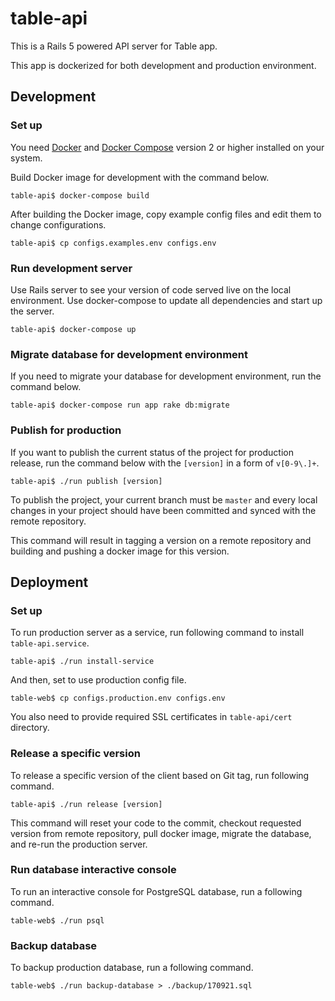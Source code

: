 
# table-api

This is a Rails 5 powered API server for Table app.

This app is dockerized for both development and production environment.

## Development

### Set up

You need [Docker](https://www.docker.com/) and [Docker Compose](https://docs.docker.com/compose/install/)
version 2 or higher installed on your system.

Build Docker image for development with the command below.

```
table-api$ docker-compose build
```

After building the Docker image, copy example config files and edit them to change configurations.

```
table-api$ cp configs.examples.env configs.env
```

### Run development server

Use Rails server to see your version of code served live on the local environment.
Use docker-compose to update all dependencies and start up the server.

```
table-api$ docker-compose up
```

### Migrate database for development environment

If you need to migrate your database for development environment,
run the command below.

```
table-api$ docker-compose run app rake db:migrate
```

### Publish for production

If you want to publish the current status of the project for production release, run the command below with the `[version]` in a form of `v[0-9\.]+`.

```
table-api$ ./run publish [version]
```

To publish the project, your current branch must be `master` and
every local changes in your project should have been
committed and synced with the remote repository.

This command will result in tagging a version on a remote repository and building and pushing a docker image for this version.

## Deployment

### Set up

To run production server as a service, run following command to install `table-api.service`.

```
table-api$ ./run install-service
```

And then, set to use production config file.

```
table-web$ cp configs.production.env configs.env
```

You also need to provide required SSL certificates in `table-api/cert` directory.

### Release a specific version

To release a specific version of the client based on Git tag, run following command.

```
table-api$ ./run release [version]
```

This command will reset your code to the commit,
checkout requested version from remote repository,
pull docker image, migrate the database, and re-run the production server.

### Run database interactive console

To run an interactive console for PostgreSQL database, run a following command.

```
table-web$ ./run psql
```

### Backup database


To backup production database, run a following command.

```
table-web$ ./run backup-database > ./backup/170921.sql
```
